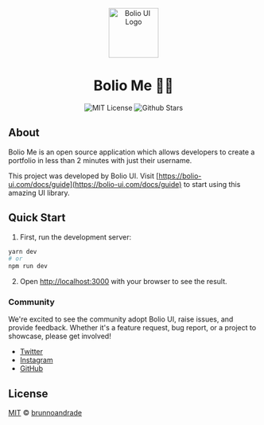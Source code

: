 <p align="center">
  <a href="https://github.com/bolio-ui/bolio-me">
    <img src="https://bolio-ui.com/logo-colored.svg" alt="Bolio UI Logo" width="100" />
  </a>
</p>

<h1 align="center">Bolio Me 🥷🏼</h1>

<p align="center">
  <img alt="MIT License" src="https://img.shields.io/github/license/bolio-ui/bolio-me"/>
  <img alt="Github Stars" src="https://badgen.net/github/stars/bolio-ui/bolio-me" />
</p>

## About

Bolio Me is an open source application which allows developers to create a portfolio in less than 2 minutes with just their username.

This project was developed by Bolio UI. Visit [https://bolio-ui.com/docs/guide](https://bolio-ui.com/docs/guide) to start using this amazing UI library.

## Quick Start

1. First, run the development server:

```bash
yarn dev
# or
npm run dev
```

2. Open [http://localhost:3000](http://localhost:3000) with your browser to see the result.

### Community

We're excited to see the community adopt Bolio UI, raise issues, and provide feedback.
Whether it's a feature request, bug report, or a project to showcase, please get involved!

- [Twitter](https://twitter.com/bolio_ui/)
- [Instagram](https://www.instagram.com/bolio.ui/)
- [GitHub](https://github.com/bolio-ui/bolio-ui/)

## License

[MIT](https://choosealicense.com/licenses/mit/) © [brunnoandrade](https://github.com/brunnoandrade/)
